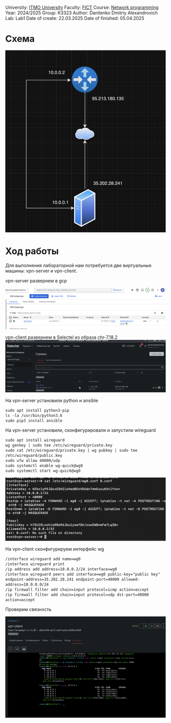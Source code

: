 University: [ITMO University](https://itmo.ru/ru/)
Faculty: [FICT](https://fict.itmo.ru)
Course: [Network programming]([https://github.com/itmo-ict-faculty/introduction-in-routing](https://itmo-ict-faculty.github.io/network-programming/))
Year: 2024/2025
Group: K3323
Author: Danilenko Dmitriy Alexandrovich
Lab: Lab1
Date of create: 22.03.2025
Date of finished:  05.04.2025

# Схема

![1743848421588](images/lab1_report/1743848421588.png)

# Ход работы

Для выполнения лабораторной нам потребуется две виртуальные машины: vpn-server и vpn-client.

vpn-server развернем в gcp

![1743847036390](images/lab1_report/1743847036390.png)


vpn-client развернем в Selectel из образа chr-7.18.2
![1743847090981](images/lab1_report/1743847090981.png)



На vpn-server установили python и ansible

```
sudo apt install python3-pip
ls -la /usr/bin/python3.6
sudo pip3 install ansible
```


На vpn-server установили, сконфигурировали и запустили wireguard

```
sudo apt install wireguard
wg genkey | sudo tee /etc/wireguard/private.key
sudo cat /etc/wireguard/private.key | wg pubkey | sudo tee /etc/wireguard/public.key
sudo ufw allow 40000/udp
sudo systemctl enable wg-quick@wg0
sudo systemctl start wg-quick@wg0
```

![1743847634277](images/lab1_report/1743847634277.png)

На vpn-client сконфигурируем интерфейс wg

```
/interface wireguard add name=wg0  
/interface wireguard print
/ip address add address=10.0.0.2/24 interface=wg0 
/interface wireguard peers add interface=wg0 public-key="public key" endpoint-address=35.202.28.241 endpoint-port=40000 allowed-address=10.0.0.0/24   
/ip firewall filter add chain=input protocol=icmp action=accept
/ip firewall filter add chain=input protocol=udp dst-port=40000 action=accept 
```

Проверим связность

![1743848626264](images/lab1_report/1743848626264.png)
